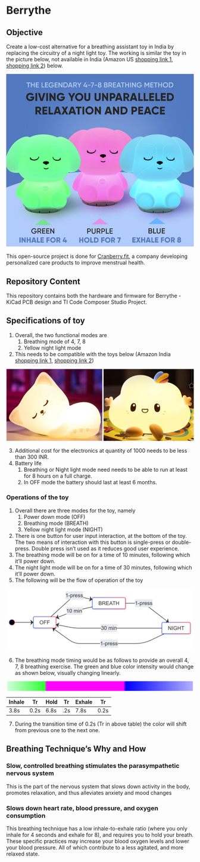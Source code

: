# Berrythe

## Objective

Create a low-cost alternative for a breathing assistant toy in India by replacing the circuitry of a night light toy. The working is similar the toy in the picture below, not available in India (Amazon US [shopping link 1](https://a.co/d/hcPQM95), [shopping link 2](https://a.co/d/2bBX1N4)) below.

![image.png](readme-media/breathing_toys.png)

This open-source project is done for [Cranberry.fit](https://cranberry.fit), a company developing personalized care products to improve menstrual health.

## Repository Content

This repository contains both the hardware and firmware for Berrythe - KiCad PCB design and TI Code Composer Studio Project.

## Specifications of toy

1. Overall, the two functional modes are
    1. Breathing mode of 4, 7, 8
    2. Yellow night light mode
2. This needs to be compatible with the toys below (Amazon India [shopping link 1](https://amzn.in/d/7s0jjhx), [shopping link 2](https://amzn.in/d/guYvsHx))

![image.png](readme-media/compatible_toys.png)

3. Additional cost for the electronics at quantity of 1000 needs to be less than 300 INR.
4. Battery life
    1. Breathing or Night light mode need needs to be able to run at least for 8 hours on a full charge.
    2. In OFF mode the battery should last at least 6 months.

### Operations of the toy

1. Overall there are three modes for the toy, namely
    1. Power down mode (OFF)
    2. Breathing mode (BREATH)
    3. Yellow night light mode (NIGHT)
2. There is one button for user input interaction, at the bottom of the toy. The two means of interaction with this button is single-press or double-press. Double press isn’t used as it reduces good user experience. 
3. The breathing mode will be on for a time of 10 minutes, following which it’ll power down.
4. The night light mode will be on for a time of 30 minutes, following which it’ll power down.
5. The following will be the flow of operation of the toy

![image.png](readme-media/state_machine.png)

6. The breathing mode timing would be as follows to provide an overall 4, 7, 8 breathing exercise. The green and blue color intensity would change as shown below, visually changing linearly. 

![image.png](readme-media/Color_transitions.png)

| Inhale | Tr | Hold | Tr | Exhale | Tr |
| --- | --- | --- | --- | --- | --- |
| 3.8s | 0.2s | 6.8s | .2s | 7.8s | 0.2s |
7. During the transition time of 0.2s (Tr in above table) the color will shift from previous one to the next one.

## Breathing Technique’s Why and How

### Slow, controlled breathing stimulates the parasympathetic nervous system

This is the part of the nervous system that slows down activity in the body, promotes relaxation, and thus alleviates anxiety and mood changes

### Slows down heart rate, blood pressure, and oxygen consumption

This breathing technique has a low inhale-to-exhale ratio (where you only inhale for 4 seconds and exhale for 8), and requires you to hold your breath. These specific practices may increase your blood oxygen levels and lower your blood pressure. All of which contribute to a less agitated, and more relaxed state.